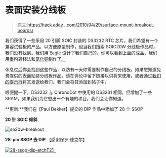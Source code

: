 # 表面安装分线板

> 原文:[https://hack aday . com/2010/04/29/surface-mount-breakout-boards/](https://hackaday.com/2010/04/29/surface-mount-breakout-boards/)

我们获得了一些采用 20 引脚 SOIC 封装的 DS3232 RTC 芯片。我们希望有一个兼容试验板的产品，以方便原型制作，但当我们搜索 SOIC20W 分线板作品时，我们没有找到。我们用 Eagle 设计了我们自己的，你可以看到上面的成品，我们用墨粉转移法和[氯化铜](http://hackaday.com/2009/01/26/ferric-chloride-etching-chemistry/)制作了[。](http://hackaday.com/2009/11/09/diy-circuit-etching-video-tutorial/)

休息过后你会找到这些作品，以防有一天你需要制作自己的分线板。如果您知道免费提供的表面贴装分线板作品，请在评论中留下链接以供将来使用，或者通过[我们的提示行](http://hackaday.com/contact-hack-a-day/)将其发送给我们，我们会将其添加到帖子中。

顺便提一下，DS3232 与 ChronoDot 中使用的 DS3231 相同，但增加了一些 SRAM。如果我们为它想出一个有趣的项目，我们会让你知道。

**更新:**我们在【Paul Dekker】提交的 DIP 作品中添加了 28 个 SSOP

**20 针 SOIC 倾斜**

![](../Images/b4997f951abe301c5f086a3fda1c2bd2.png "so20w-breakout")

**28-pin SSOP 去 DIP** 【感谢保罗·德克尔】

[![](../Images/df43f5fa5a42c5f9182fcf80bca78373.png "28-ssop-dip-etch")T2】](http://hackaday.com/wp-content/uploads/2010/04/28-ssop-dip-etch.png)